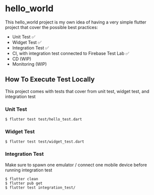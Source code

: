 # hello_world

This hello_world project is my own idea of having a very simple flutter project that cover the possible best practices:
- Unit Test :white_check_mark:
- Widget Test :white_check_mark:
- Integration Test :white_check_mark:
- CI, with integration test connected to Firebase Test Lab :white_check_mark:
- CD (WIP)
- Monitoring (WIP)

## How To Execute Test Locally

This project comes with tests that cover from unit test, widget test, and integration test

### Unit Test

```
$ flutter test test/hello_test.dart
```

### Widget Test

```
$ flutter test test/widget_test.dart
```

### Integration Test
Make sure to spawn one emulator / connect one mobile device before running integration test

```
$ flutter clean
$ flutter pub get
$ flutter test integration_test/
```

